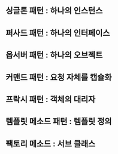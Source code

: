 ## 싱글톤 패턴 : 하나의 인스턴스
## 퍼사드 패턴 : 하나의 인터페이스
## 옵서버 패턴 : 하나의 오브젝트 
## 커맨드 패턴 : 요청 자체를 캡슐화
## 프락시 패턴 : 객체의 대리자
## 템플릿 메소드 패턴 : 템플릿 정의
## 팩토리 메소드 :  서브 클래스

